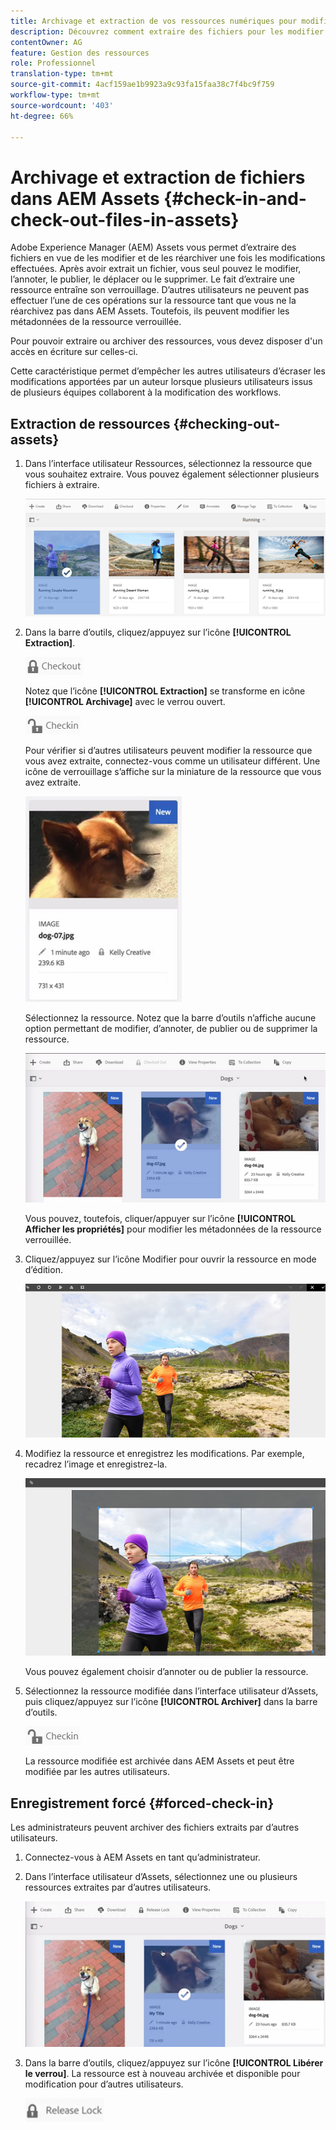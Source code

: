 ```yaml
---
title: Archivage et extraction de vos ressources numériques pour modification
description: Découvrez comment extraire des fichiers pour les modifier et les réarchiver une fois les modifications terminées.
contentOwner: AG
feature: Gestion des ressources
role: Professionnel
translation-type: tm+mt
source-git-commit: 4acf159ae1b9923a9c93fa15faa38c7f4bc9f759
workflow-type: tm+mt
source-wordcount: '403'
ht-degree: 66%

---
```



# Archivage et extraction de fichiers dans AEM Assets {#check-in-and-check-out-files-in-assets}

Adobe Experience Manager (AEM) Assets vous permet d’extraire des fichiers en vue de les modifier et de les réarchiver une fois les modifications effectuées. Après avoir extrait un fichier, vous seul pouvez le modifier, l’annoter, le publier, le déplacer ou le supprimer. Le fait d’extraire une ressource entraîne son verrouillage. D’autres utilisateurs ne peuvent pas effectuer l’une de ces opérations sur la ressource tant que vous ne la réarchivez pas dans AEM Assets. Toutefois, ils peuvent modifier les métadonnées de la ressource verrouillée.

Pour pouvoir extraire ou archiver des ressources, vous devez disposer d&#39;un accès en écriture sur celles-ci.

Cette caractéristique permet d’empêcher les autres utilisateurs d’écraser les modifications apportées par un auteur lorsque plusieurs utilisateurs issus de plusieurs équipes collaborent à la modification des workflows.

## Extraction de ressources {#checking-out-assets}

1. Dans l’interface utilisateur Ressources, sélectionnez la ressource que vous souhaitez extraire. Vous pouvez également sélectionner plusieurs fichiers à extraire.

   ![chlimage_1-468](assets/chlimage_1-468.png)

1. Dans la barre d’outils, cliquez/appuyez sur l’icône **[!UICONTROL Extraction]**.

   ![chlimage_1-469](assets/chlimage_1-469.png)

   Notez que l’icône **[!UICONTROL Extraction]** se transforme en icône **[!UICONTROL Archivage]** avec le verrou ouvert.

   ![chlimage_1-470](assets/chlimage_1-470.png)

   Pour vérifier si d’autres utilisateurs peuvent modifier la ressource que vous avez extraite, connectez-vous comme un utilisateur différent. Une icône de verrouillage s’affiche sur la miniature de la ressource que vous avez extraite.

   ![chlimage_1-471](assets/chlimage_1-471.png)

   Sélectionnez la ressource. Notez que la barre d’outils n’affiche aucune option permettant de modifier, d’annoter, de publier ou de supprimer la ressource.

   ![chlimage_1-472](assets/chlimage_1-472.png)

   Vous pouvez, toutefois, cliquer/appuyer sur l’icône **[!UICONTROL Afficher les propriétés]** pour modifier les métadonnées de la ressource verrouillée.

1. Cliquez/appuyez sur l’icône Modifier pour ouvrir la ressource en mode d’édition.

   ![chlimage_1-473](assets/chlimage_1-473.png)

1. Modifiez la ressource et enregistrez les modifications. Par exemple, recadrez l’image et enregistrez-la.

   ![chlimage_1-474](assets/chlimage_1-474.png)

   Vous pouvez également choisir d’annoter ou de publier la ressource.

1. Sélectionnez la ressource modifiée dans l’interface utilisateur d’Assets, puis cliquez/appuyez sur l’icône **[!UICONTROL Archiver]** dans la barre d’outils.

   ![chlimage_1-475](assets/chlimage_1-475.png)

   La ressource modifiée est archivée dans AEM Assets et peut être modifiée par les autres utilisateurs.

## Enregistrement forcé {#forced-check-in}

Les administrateurs peuvent archiver des fichiers extraits par d’autres utilisateurs.

1. Connectez-vous à AEM Assets en tant qu’administrateur.
1. Dans l’interface utilisateur d’Assets, sélectionnez une ou plusieurs ressources extraites par d’autres utilisateurs.

   ![chlimage_1-476](assets/chlimage_1-476.png)

1. Dans la barre d’outils, cliquez/appuyez sur l’icône **[!UICONTROL Libérer le verrou]**. La ressource est à nouveau archivée et disponible pour modification pour d’autres utilisateurs.

   ![chlimage_1-477](assets/chlimage_1-477.png)